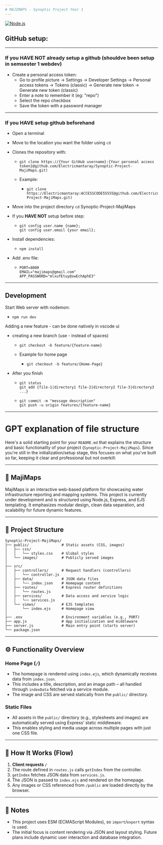 ```yaml
---
# MAJIMAPS - Synoptic Project Year 1
---
```


[![Node.js](https://img.shields.io/badge/Node.js-43853D?style=for-the-badge&logo=node.js&logoColor=white)](https://nodejs.org/en)


## GitHub setup:
---
### If you **HAVE NOT** already setup a github (shouldve been setup in semsester 1 webdev)

- Create a personal access token:
  - Go to profile picture -> Settings -> Developer Settings -> Personal access tokens -> Tokens (classic) -> Generate new token -> Generate new token (classic)
  - Enter a note to remember it (eg: "repo")
  - Select the repo checkbox
  - Save the token with a password manager

---
### If you **HAVE** setup github beforehand

- Open a terminal
- Move to the location you want the folder using `cd`
- Clones the repository with:
  - ```
    git clone https://{Your GitHub username}:{Your personal access token}@github.com/Electricmantaray/Synoptic-Project-MajiMaps.git)
    ```
  - Example:
    - ```
      git clone https://Electricmantaray:ACCESSCODE55555@github.com/Electricmantaray/Synoptic-Project-MajiMaps.git)
      ```
- Move into the project directory `cd` Synoptic-Project-MajiMaps
    
- If you **HAVE NOT** setup before step:
  - ```
    git config user.name {name};
    git config user.email {your email};
    ```
- Install dependencies:
  - ```
    npm install
    ```
- Add .env file:
  - ```
    PORT=8000
    EMAIL="majimaps@gmail.com"
    APP_PASSWORD="mlxufEtuy@swEchAphE3"
    ```
---   

## Development

Start Web server with nodemon:
  - ```
    npm run dev
    ```

Adding a new feature - can be done natively in vscode ui
  - creating a new branch (use - instead of spaces)
    - ```
      git checkout -b feature/{feature-name}
      ```
    - Example for home page
      - ```
        git checkout -b feature/{Home-Page}
        ```
  - After you finish
    - ```
      git status
      git add {file-1|directory1 file-2|directory2 file-3|directory3 ...}
      ```
    - ```
      git commit -m "message description"
      git push -u origin features/{feature-name}
      ```


---


# GPT explanation of file structure

Here's a solid starting point for your `README.md` that explains the structure and basic functionality of your project (`Synoptic-Project-MajiMaps`). Since you're still in the initialization/setup stage, this focuses on what you've built so far, keeping it clear and professional but not overkill:

---

## 📍 MajiMaps

MajiMaps is an interactive web-based platform for showcasing water infrastructure reporting and mapping systems. This project is currently under development and is structured using Node.js, Express, and EJS templating. It emphasizes modular design, clean data separation, and scalability for future dynamic features.

---

## 📁 Project Structure

```
Synoptic-Project-MajiMaps/
├── public/               # Static assets (CSS, images)
│   ├── css/
│   │   └── styles.css    # Global styles
│   └── images/           # Publicly served images
│
├── src/
│   ├── controllers/      # Request handlers (controllers)
│   │   └── controller.js
│   ├── data/             # JSON data files
│   │   └── index.json    # Homepage content
│   ├── routes/           # Express router definitions
│   │   └── routes.js
│   ├── services/         # Data access and service logic
│   │   └── services.js
│   └── views/            # EJS templates
│       └── index.ejs     # Homepage view
│
├── .env                  # Environment variables (e.g., PORT)
├── app.js                # App initialization and middleware
├── server.js             # Main entry point (starts server)
└── package.json
```

---

## ⚙️ Functionality Overview

### Home Page (`/`)

* The homepage is rendered using `index.ejs`, which dynamically receives data from `index.json`.
* This includes a title, description, and an image path – all handled through `indexData` fetched via a service module.
* The image and CSS are served statically from the `public/` directory.

### Static Files

* All assets in the `public/` directory (e.g., stylesheets and images) are automatically served using Express’ static middleware.
* This enables styling and media usage across multiple pages with just one CSS file.

---

## 🧠 How It Works (Flow)

1. **Client requests `/`**
2. The route defined in `routes.js` calls `getIndex` from the controller.
3. `getIndex` fetches JSON data from `services.js`.
4. The JSON is passed to `index.ejs` and rendered on the homepage.
5. Any images or CSS referenced from `/public` are loaded directly by the browser.

---

## 📌 Notes

* This project uses ESM (ECMAScript Modules), so `import`/`export` syntax is used.
* The initial focus is content rendering via JSON and layout styling. Future plans include dynamic user interaction and database integration.


